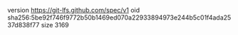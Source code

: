 version https://git-lfs.github.com/spec/v1
oid sha256:5be92f746f9772b50b1469ed070a22933894973e244b5c01f4ada2537d838f77
size 3169
